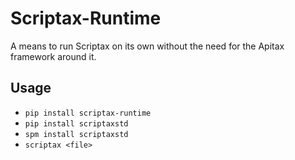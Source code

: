 # Scriptax-Runtime
A means to run Scriptax on its own without the need for the Apitax framework around it.

## Usage
* `pip install scriptax-runtime`
* `pip install scriptaxstd`
* `spm install scriptaxstd`
* `scriptax <file>`
